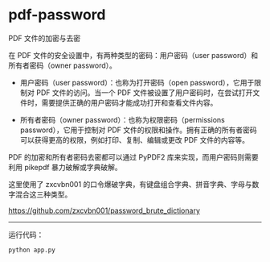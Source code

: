 # pdf-password
PDF 文件的加密与去密

在 PDF 文件的安全设置中，有两种类型的密码：用户密码（user password）和所有者密码（owner password）。

* 用户密码（user password）：也称为打开密码（open password），它用于限制对 PDF 文件的访问。当一个 PDF 文件被设置了用户密码时，在尝试打开文件时，需要提供正确的用户密码才能成功打开和查看文件内容。

* 所有者密码（owner password）：也称为权限密码（permissions password），它用于控制对 PDF 文件的权限和操作。拥有正确的所有者密码可以获得更高的权限，例如打印、复制、编辑或更改 PDF 文件的内容等。

PDF 的加密和所有者密码去密都可以通过 PyPDF2 库来实现，而用户密码则需要利用 pikepdf 暴力破解或字典破解。

这里使用了 zxcvbn001 的口令爆破字典，有键盘组合字典、拼音字典、字母与数字混合这三种类型。

https://github.com/zxcvbn001/password_brute_dictionary

---

运行代码：
```
python app.py
```

